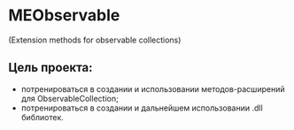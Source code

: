 # **MEObservable** 
(Extension methods for observable collections)

## Цель проекта: 
* потренироваться в создании и использовании методов-расширений для ObservableCollection;
* потренироваться в создании и дальнейшем использовании .dll библиотек.
